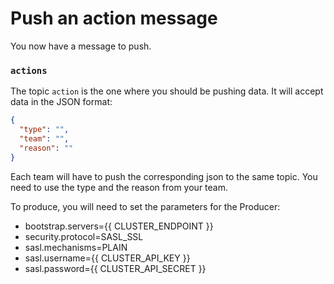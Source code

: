 # Push an action message

You now have a message to push.

### `actions`

The topic `action` is the one where you should be pushing data. It will accept data in the JSON format:

```json
{
  "type": "",
  "team": "",
  "reason": ""
}
```

Each team will have to push the corresponding json to the same topic. You need to use the type and the reason from your team.

To produce, you will need to set the parameters for the Producer:

* bootstrap.servers={{ CLUSTER_ENDPOINT }}
* security.protocol=SASL_SSL
* sasl.mechanisms=PLAIN
* sasl.username={{ CLUSTER_API_KEY }}
* sasl.password={{ CLUSTER_API_SECRET }}
